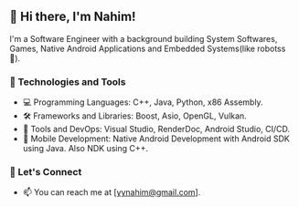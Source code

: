 

## 👋 Hi there, I'm Nahim!

I'm a  Software Engineer with a background building System Softwares, Games, Native Android Applications and Embedded Systems(like robotss 🤖).

### 🔧 Technologies and Tools

- 💻 Programming Languages: C++, Java, Python, x86 Assembly.
- 🛠️ Frameworks and Libraries: Boost, Asio, OpenGL, Vulkan.
- 🧰 Tools and DevOps: Visual Studio, RenderDoc, Android Studio, CI/CD.
- 🤖 Mobile Development: Native Android Development with Android SDK using Java. Also NDK using C++.

### 💬 Let's Connect

- 📫 You can reach me at [yynahim@gmail.com].
